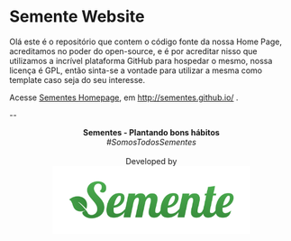# Semente Website

Olá este é o repositório que contem o código fonte da nossa Home Page, acreditamos no poder do
open-source, e é por acreditar nisso que utilizamos a incrível plataforma GitHub para hospedar
o mesmo, nossa licença é GPL, então sinta-se a vontade para utilizar a mesma como template caso
seja do seu interesse.

Acesse [Sementes Homepage](http://sementes.github.io/), em http://sementes.github.io/ .

--
<p align="center">
    <b>Sementes - Plantando bons hábitos</b></br>
    <i>#SomosTodosSementes</i></br></br>
    Developed by </br>
  <img alt="Sementes Soluções em Ecologia" width="350" src="/img/sementes-logo.png?raw=true"/>
</p>

